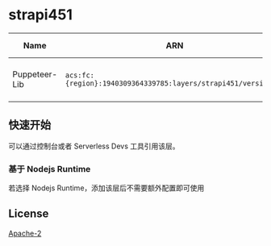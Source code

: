 # strapi451


| Name | ARN | Compatible Runtimes | Latest Version |
|------|------------|---------------------|----------------|
| Puppeteer-Lib | `acs:fc:{region}:1940309364339785:layers/strapi451/versions/1` | `custom`</br>`nodejs16`</br>`nodejs14`</br>`nodejs12`</br>`nodejs10` |  |


## 快速开始
可以通过控制台或者 Serverless Devs 工具引用该层。

### 基于 Nodejs Runtime
若选择 Nodejs Runtime，添加该层后不需要额外配置即可使用

## License
[Apache-2](https://github.com/puppeteer/puppeteer/blob/main/LICENSE)
